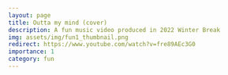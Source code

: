 ```yaml
---
layout: page
title: Outta my mind (cover)
description: A fun music video produced in 2022 Winter Break
img: assets/img/fun1_thumbnail.png
redirect: https://www.youtube.com/watch?v=fre89AEc3G0
importance: 1
category: fun
---
```

